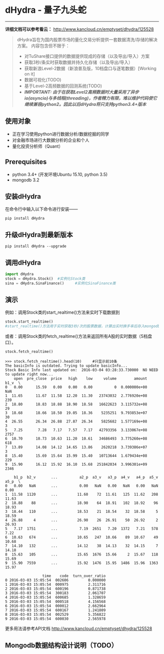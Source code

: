 # dHydra - 量子九头蛇

---
**详细文档可以参考看云：**
http://www.kancloud.cn/emptyset/dhydra/125528

> 
> dHydra旨在为国内股票市场的量化交易分析提供一套数据清洗/存储的解决方案。
> 内容包含但不限于：
> - 对TuShare接口提供的数据提供现成的存储（以及导出/导入）方案
> - 获取3秒/条实时获取数据并持久化存储（以及导出/导入）
> - 获取新浪Level-2数据（新浪普及版，10档盘口与逐笔数据）[Working on it]
> - 数据可视化(TODO)
> - 基于Level-2高频数据的回测系统(TODO)
> - ***IMPORTANT: 由于在获取Level2高频数据时大量采用了异步io(asyncio)与多线程(threading)，作者精力有限，难以维护代码使它继续兼容python2。因此以后dHydra将只支持python3.4+版本***

## 使用对象
- 正在学习使用python进行数据分析/数据挖掘的同学
- 对金融市场进行大数据分析的企业和个人
- 量化投资分析师（Quant）

## Prerequisites

 - python 3.4+ (开发环境Ubuntu 15.10, python 3.5)
 - mongodb 3.2

## 安装dHydra
在命令行中输入以下命令进行安装——
```
pip install dHydra
```
## 升级dHydra到最新版本
```
pip install dHydra --upgrade
```
## 调用dHydra
```python
import dHydra
stock = dHydra.Stock()  #实例化Stock类
sina = dHydra.SinaFinance()		#实例化SinaFinance类
```
## 演示
例如：调用Stock类的start_realtime()方法来实时下载数据到
```python
stock.start_realtime()  
#start_realtime()方法用于实时获取3秒/次的股票数据，计算出实时换手率后存入mongodb
```
或者：调用Stock类的fetch_realtime()方法来返回所有A股的实时数据（5档盘口）。
```python
stock.fetch_realtime()
```

```
>>> stock.fetch_realtime().head(10)		#只显示前10条
The basicInfo is outdated. Trying to update basicInfo...
Stock Basic Info last updated on:  2016-03-04 03:28:33.730000  NO NEED to update right now...
    open  pre_close  price   high    low     volume        amount  b1_v  \
0   0.00      15.59   0.00   0.00   0.00          0  0.000000e+00   NaN   
1  11.65      11.67  11.58  12.20  11.30   23743032  2.776920e+08   239   
2  18.80      18.83  18.88  18.90  18.58   16622623  3.115732e+08    29   
3  18.68      18.66  18.50  19.05  18.36    5235251  9.793853e+07    30   
4  26.55      26.34  26.88  27.87  26.34    5825682  1.577169e+08     3   
5   7.25       7.28   7.17   7.57   7.17   42793356  3.133067e+08  2757   
6  10.70      10.73  10.63  11.20  10.61   34686493  3.775260e+08   618   
7  13.89      14.08  14.12  14.65  13.86    2620218  3.739386e+07     3   
8  15.40      15.69  15.64  15.99  15.40   10713644  1.679434e+08   229   
9  15.90      16.12  15.92  16.10  15.68  251842034  3.996301e+09  2346   

    b1_p  b2_v       ...          a2_p  a3_v   a3_p  a4_v   a4_p  a5_v   a5_p  \
0   0.00   NaN       ...          0.00   NaN   0.00   NaN   0.00   NaN   0.00   
1  11.58  1120       ...         11.60    72  11.61   125  11.62   208  11.63   
2  18.88    88       ...         18.90    64  18.91   102  18.92    96  18.93   
3  18.44   110       ...         18.53    21  18.54    32  18.58     5  18.59   
4  26.88     4       ...         26.90    26  26.91    50  26.92     2  26.93   
5   7.17  1751       ...          7.19  2651   7.20  1372   7.21   578   7.22   
6  10.63   674       ...         10.65   247  10.66    89  10.67    49  10.68   
7  14.10   132       ...         14.12    38  14.13    32  14.15     7  14.18   
8  15.63   105       ...         15.65  1676  15.66     2  15.67   118  15.69   
9  15.90  7559       ...         15.92  1476  15.95  1486  15.96  1363  15.97   

                 time    code  turn_over_ratio  
0 2016-03-03 15:05:54  002606         0.000000  
1 2016-03-03 15:05:54  000975         2.311716  
2 2016-03-03 15:05:54  600196         0.871738  
3 2016-03-03 15:05:54  300183         2.061707  
4 2016-03-03 15:05:54  600685         1.328659  
5 2016-03-03 15:05:54  000518         4.156568  
6 2016-03-03 15:05:54  000012         2.662964  
7 2016-03-03 15:05:54  600167         1.241809  
8 2016-03-03 15:05:54  002529         5.356822  
9 2016-03-03 15:05:54  600030         2.565978
```
更多用法请参考API文档
http://www.kancloud.cn/emptyset/dhydra/125528

## Mongodb数据结构设计说明（TODO）

  [1]: https://github.com/Emptyset110/dHydra.git
